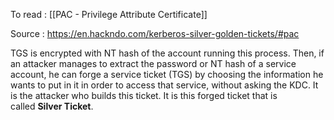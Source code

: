 To read : [[PAC - Privilege Attribute Certificate]]

Source : 
https://en.hackndo.com/kerberos-silver-golden-tickets/#pac

TGS is encrypted with NT hash of the account running this process. 
Then, if an attacker manages to extract the password or NT hash of a service account, he can forge a service ticket (TGS) by choosing the information he wants to put in it in order to access that service, without asking the KDC. It is the attacker who builds this ticket. It is this forged ticket that is called **Silver Ticket**.